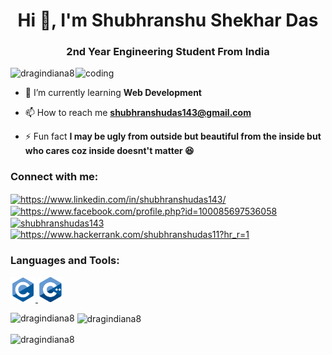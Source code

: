 <h1 align="center">Hi 👋, I'm Shubhranshu Shekhar Das</h1>
<h3 align="center">2nd Year Engineering Student From India</h3>

<img align="right" alt="coding" width="400" src="https://user-images.githubusercontent.com/55389276/140866485-8fb1c876-9a8f-4d6a-98dc-08c4981eaf70.gif">

<p align="left"> <img src="https://komarev.com/ghpvc/?username=dragindiana8&label=Profile%20views&color=0e75b6&style=flat" alt="dragindiana8" /> </p>

- 🌱 I’m currently learning **Web Development**

- 📫 How to reach me **shubhranshudas143@gmail.com**

- ⚡ Fun fact **I may be ugly from outside but beautiful from the inside but who cares coz inside doesnt't matter 😆**

<h3 align="left">Connect with me:</h3>
<p align="left">
<a href="https://www.linkedin.com/in/shubhranshudas143/" target="blank"><img align="center" src="https://raw.githubusercontent.com/rahuldkjain/github-profile-readme-generator/master/src/images/icons/Social/linked-in-alt.svg" alt="https://www.linkedin.com/in/shubhranshudas143/" height="30" width="40" /></a>
<a href="https://www.facebook.com/profile.php?id=100085697536058" target="blank"><img align="center" src="https://raw.githubusercontent.com/rahuldkjain/github-profile-readme-generator/master/src/images/icons/Social/facebook.svg" alt="https://www.facebook.com/profile.php?id=100085697536058" height="30" width="40" /></a>
<a href="https://instagram.com/shubhranshudas143" target="blank"><img align="center" src="https://raw.githubusercontent.com/rahuldkjain/github-profile-readme-generator/master/src/images/icons/Social/instagram.svg" alt="shubhranshudas143" height="30" width="40" /></a>
<a href="https://www.hackerrank.com/shubhranshudas11?h_r=internal-search&hr_r=1" target="blank"><img align="center" src="https://raw.githubusercontent.com/rahuldkjain/github-profile-readme-generator/master/src/images/icons/Social/hackerrank.svg" alt="https://www.hackerrank.com/shubhranshudas11?hr_r=1" height="30" width="40" /></a>
</p>

<h3 align="left">Languages and Tools:</h3>
<p align="left"> <a href="https://www.cprogramming.com/" target="_blank" rel="noreferrer"> <img src="https://raw.githubusercontent.com/devicons/devicon/master/icons/c/c-original.svg" alt="c" width="40" height="40"/> </a> <a href="https://www.w3schools.com/cpp/" target="_blank" rel="noreferrer"> <img src="https://raw.githubusercontent.com/devicons/devicon/master/icons/cplusplus/cplusplus-original.svg" alt="cplusplus" width="40" height="40"/> </a> </p>

<p><img align="left" src="https://github-readme-stats.vercel.app/api/top-langs?username=dragindiana8&show_icons=true&locale=en&layout=compact" alt="dragindiana8" /></p>

<p>&nbsp;<img align="center" src="https://github-readme-stats.vercel.app/api?username=dragindiana8&show_icons=true&locale=en" alt="dragindiana8" /></p>

<p><img align="center" src="https://github-readme-streak-stats.herokuapp.com/?user=dragindiana8&" alt="dragindiana8" /></p>
